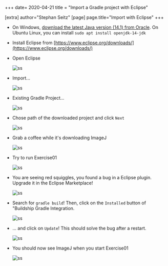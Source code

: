 
+++
date= 2020-04-21
title = "Import a Gradle project with Eclipse"

[extra]
author="Stephan Seitz"
[page]
page.title="Import with Eclipse"
+++


- On Windows, [download the latest Java version (14.1) from Oracle](https://www.oracle.com/java/technologies/javase-jdk14-downloads.html).
  On Ubuntu Linux, you can install `sudo apt install openjdk-14-jdk`

- Install Eclipse from [https://www.eclipse.org/downloads/](https://www.eclipse.org/downloads/)

- Open Eclipse 

  ![ss](1.png)  

- Import...

  ![ss](2.png)  

- Existing Gradle Project...

  ![ss](3.png)  

- Chose path of the downloaded project and click `Next`

  ![ss](4.png)  

- Grab a coffee while it's downloading ImageJ

  ![ss](5.png)  

- Try to run Exercise01

  ![ss](run.png)  

- You are seeing red squiggles, you found a bug in a Eclipse plugin. Upgrade it in the Eclipse Marketplace! 

  ![ss](marketplace.png)  

- Search for `gradle build`! Then, click on the `Installed` button of "Buildship Gradle Integration.

  ![ss](search_for_gradle_build.png)

- ... and click on `Update`! This should solve the bug after a restart.

  ![ss](eclipse_gradle.png)

- You should now see ImageJ when you start Exercise01

  ![ss](imagej.png)



<!--- Ensure that Eclipse can find your Java Runtime Enviroment-->
  <!--![ss](../openproperties.png)  -->
